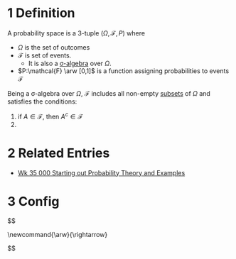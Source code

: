 # 1 Definition

A probability space is a 3-tuple $(\Omega, \mathcal{F}, P)$ where

* $\Omega$ is the set of outcomes
* $\mathcal{F}$ is set of events.
  * It is also a [σ-algebra](../../../../../../../concept/math/definitions/entries/2025/007%20%CF%83-algebra.md) over $\Omega$.
* $P:\mathcal{F} \arw [0,1]$ is a function assigning probabilities to events $\mathcal{F}$

Being a σ-algebra over $\Omega$, $\mathcal{F}$ includes all non-empty [subsets](../../../../../../../concept/math/definitions/entries/2025/005%20subset.md) of $\Omega$ and satisfies the conditions:

1. if $A \in \mathcal{F}$, then $A^c \in \mathcal{F}$
1. 

# 2 Related Entries

* [Wk 35 000 Starting out Probability Theory and Examples](../../entries/weekly/2025/Wk%2035%20000%20Starting%20out%20Probability%20Theory%20and%20Examples.md)

# 3 Config

$$

\\newcommand{\arw}{\rightarrow}

$$
